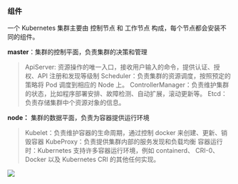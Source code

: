### 组件
一个 Kubernetes 集群主要由 控制节点 和 工作节点 构成，每个节点都会安装不同的组件。

**master**：集群的控制平面，负责集群的决策和管理
>ApiServer: 资源操作的唯一入口，接收用户输入的命令，提供认证、授权、API 注册和发现等级制
>Scheduler：负责集群的资源调度，按照预定的策略将 Pod 调度到相应的 Node 上。
>ControllerManager：负责维护集群的状态，比如程序部署安排、故障检测、自动扩展，滚动更新等。
>Etcd：负责存储集群中个资源对象的信息。

**node：** 集群的数据平面，负责为容器提供运行环境
>Kubelet：负责维护容器的生命周期，通过控制 docker 来创建、更新、销毁容器
>KubeProxy：负责提供集群内部的服务发现和负载均衡
>容器运行时：Kubernetes 支持许多容器运行环境，例如 containerd、 CRI-0、Docker 以及 Kubernetes CRI 的其他任何实现。

![](https://gitee.com/yooome/golang/raw/main/k8s%E8%AF%A6%E7%BB%86%E6%95%99%E7%A8%8B-%E8%B0%83%E6%95%B4%E7%89%88/Kubenetes.assets/image-20200406184656917.png)
